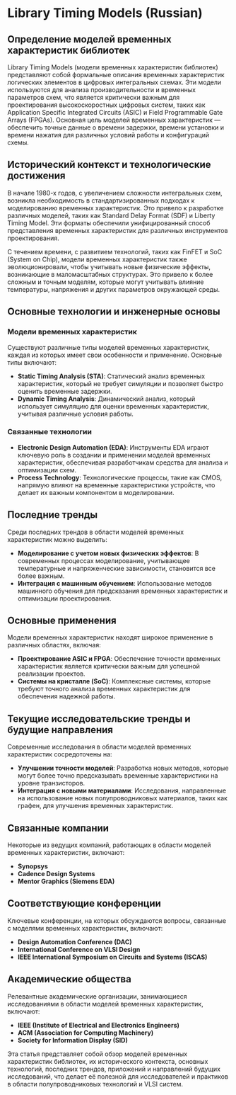 # Library Timing Models (Russian)

## Определение моделей временных характеристик библиотек

Library Timing Models (модели временных характеристик библиотек) представляют собой формальные описания временных характеристик логических элементов в цифровых интегральных схемах. Эти модели используются для анализа производительности и временных параметров схем, что является критически важным для проектирования высокоскоростных цифровых систем, таких как Application Specific Integrated Circuits (ASIC) и Field Programmable Gate Arrays (FPGAs). Основная цель моделей временных характеристик — обеспечить точные данные о времени задержки, времени установки и времени нажатия для различных условий работы и конфигураций схемы.

## Исторический контекст и технологические достижения

В начале 1980-х годов, с увеличением сложности интегральных схем, возникла необходимость в стандартизированных подходах к моделированию временных характеристик. Это привело к разработке различных моделей, таких как Standard Delay Format (SDF) и Liberty Timing Model. Эти форматы обеспечили унифицированный способ представления временных характеристик для различных инструментов проектирования.

С течением времени, с развитием технологий, таких как FinFET и SoC (System on Chip), модели временных характеристик также эволюционировали, чтобы учитывать новые физические эффекты, возникающие в маломасштабных структурах. Это привело к более сложным и точным моделям, которые могут учитывать влияние температуры, напряжения и других параметров окружающей среды.

## Основные технологии и инженерные основы

### Модели временных характеристик

Существуют различные типы моделей временных характеристик, каждая из которых имеет свои особенности и применение. Основные типы включают:

- **Static Timing Analysis (STA)**: Статический анализ временных характеристик, который не требует симуляции и позволяет быстро оценить временные задержки.
- **Dynamic Timing Analysis**: Динамический анализ, который использует симуляцию для оценки временных характеристик, учитывая различные условия работы.

### Связанные технологии

- **Electronic Design Automation (EDA)**: Инструменты EDA играют ключевую роль в создании и применении моделей временных характеристик, обеспечивая разработчикам средства для анализа и оптимизации схем.
- **Process Technology**: Технологические процессы, такие как CMOS, напрямую влияют на временные характеристики устройств, что делает их важным компонентом в моделировании.

## Последние тренды

Среди последних трендов в области моделей временных характеристик можно выделить:

- **Моделирование с учетом новых физических эффектов**: В современных процессах моделирование, учитывающее температурные и напряженческие зависимости, становится все более важным.
- **Интеграция с машинным обучением**: Использование методов машинного обучения для предсказания временных характеристик и оптимизации проектирования.

## Основные применения

Модели временных характеристик находят широкое применение в различных областях, включая:

- **Проектирование ASIC и FPGA**: Обеспечение точности временных характеристик является критически важным для успешной реализации проектов.
- **Системы на кристалле (SoC)**: Комплексные системы, которые требуют точного анализа временных характеристик для обеспечения надежной работы.

## Текущие исследовательские тренды и будущие направления

Современные исследования в области моделей временных характеристик сосредоточены на:

- **Улучшении точности моделей**: Разработка новых методов, которые могут более точно предсказывать временные характеристики на уровне транзисторов.
- **Интеграция с новыми материалами**: Исследования, направленные на использование новых полупроводниковых материалов, таких как графен, для улучшения временных характеристик.

## Связанные компании

Некоторые из ведущих компаний, работающих в области моделей временных характеристик, включают:

- **Synopsys**
- **Cadence Design Systems**
- **Mentor Graphics (Siemens EDA)**

## Соответствующие конференции

Ключевые конференции, на которых обсуждаются вопросы, связанные с моделями временных характеристик, включают:

- **Design Automation Conference (DAC)**
- **International Conference on VLSI Design**
- **IEEE International Symposium on Circuits and Systems (ISCAS)**

## Академические общества

Релевантные академические организации, занимающиеся исследованиями в области моделей временных характеристик, включают:

- **IEEE (Institute of Electrical and Electronics Engineers)**
- **ACM (Association for Computing Machinery)**
- **Society for Information Display (SID)**

Эта статья представляет собой обзор моделей временных характеристик библиотек, их исторического контекста, основных технологий, последних трендов, приложений и направлений будущих исследований, что делает её полезной для исследователей и практиков в области полупроводниковых технологий и VLSI систем.